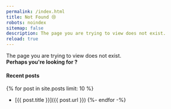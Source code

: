 ```yaml
---
permalink: /index.html
title: Not Found 😢
robots: noindex
sitemap: false
description: The page you are trying to view does not exist.
reload: true
---
```




<div class="alert alert-primary lead text-center" role="alert">
  The page you are trying to view does not exist. <br />
  <strong>Perhaps you're looking for <span id="four-oh-four-suggestion"></span>?</strong>
</div>



#### Recent posts

<!-- markdownlint-disable MD032 -->

{% for post in site.posts limit: 10 %}

* [{{ post.title }}]({{ post.url }}) {%- endfor -%}

<!-- markdownlint-enable MD032 -->
